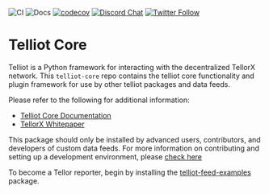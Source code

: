 ![CI](https://github.com/tellor-io/pytelliot/actions/workflows/py38.yml/badge.svg)
![Docs](https://github.com/tellor-io/pytelliot/actions/workflows/docs.yml/badge.svg)
[![codecov](https://codecov.io/gh/tellor-io/pytelliot/branch/main/graph/badge.svg?token=S1199HQ2EK)](https://codecov.io/gh/tellor-io/pytelliot)
[![Discord Chat](https://img.shields.io/discord/461602746336935936)](https://discord.com/invite/n7drGjh)
[![Twitter Follow](https://img.shields.io/twitter/follow/wearetellor?style=social)](https://twitter.com/WeAreTellor)

# Telliot Core

Telliot is a Python framework for interacting with the decentralized TellorX network.
This `telliot-core` repo contains the telliot core functionality and plugin framework
for use by other telliot packages and data feeds.

Please refer to the following for additional information:

- [Telliot Core Documentation](https://tellor-io.github.io/telliot-core/)
- [TellorX Whitepaper](https://www.tellor.io/static/media/tellorX-whitepaper.f6527d55.pdf)

This package should only be installed by advanced users, contributors, and developers of
custom data feeds.  For more information on contributing and setting up a development environment, please
[check here](https://tellor-io.github.io/telliot-core/contributing/)

To become a Tellor reporter, begin by installing the
[telliot-feed-examples](https://github.com/tellor-io/telliot-feed-examples) package.
